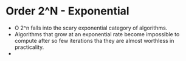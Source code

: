 # Order 2^N - Exponential

- O 2^n falls into the scary exponential category of algorithms.
- Algorithms that grow at an exponential rate become impossible to compute after so few iterations tha they are almost worthless in practicality.
- 
